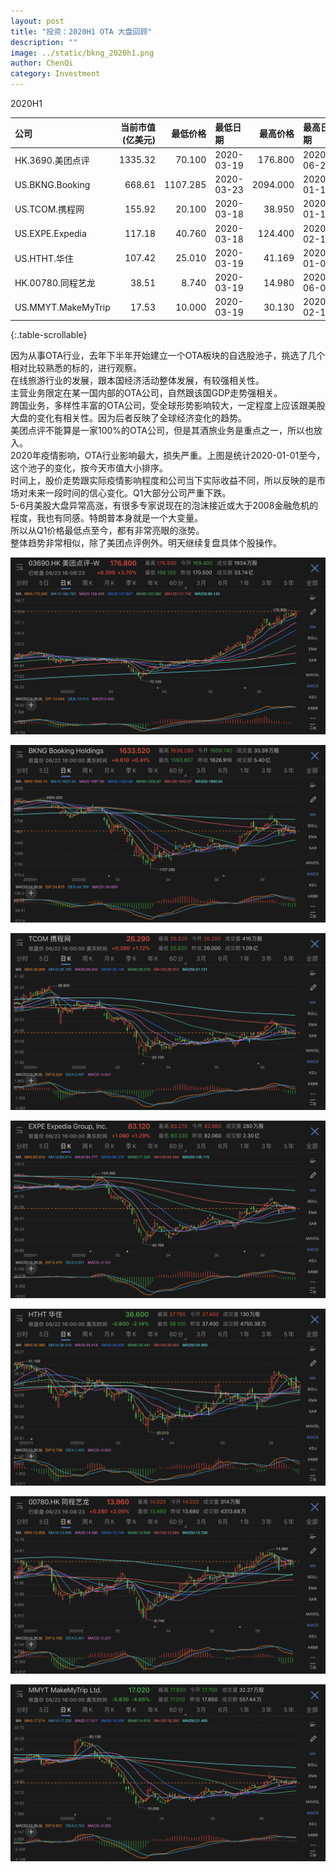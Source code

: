 ```yaml
---
layout: post
title: "投资：2020H1 OTA 大盘回顾"
description: ""
image: ../static/bkng_2020h1.png
author: ChenQi
category: Investment
---
```


2020H1

<div class="scrollable-table-wrapper" markdown="block">

| 公司 | 当前市值(亿美元) | 最低价格 | 最低日期 | 最高价格  | 最高日期 | 06.23价格 | 最大价差   | 最低至今价差 |
|:---|---:|---:|:----|---:|:---|---:|---:|---:|
| HK.3690.美团点评 | 1335.32 | 70.100 | 2020-03-19 | 176.800 | 2020-06-23 | 176.800 | 152.21% | 152.21% |
| US.BKNG.Booking | 668.61 | 1107.285 | 2020-03-23 | 2094.000 | 2020-01-10 | 1633.520 | -47.12% | 47.52% |
| US.TCOM.携程网 | 155.92 | 20.100 | 2020-03-18 | 38.950 | 2020-01-17 | 26.290 | -48.40% | 30.80% |
| US.EXPE.Expedia | 117.18 | 40.760 | 2020-03-18 | 124.400 | 2020-02-14 | 83.120 | -67.23% | 103.93% |
| US.HTHT.华住 | 107.42 | 25.010 | 2020-03-19 | 41.169 | 2020-01-02 | 36.600 | -39.25% | 46.34% |
| HK.00780.同程艺龙 | 38.51 | 8.740 | 2020-03-19 | 14.980 | 2020-06-08 | 13.960 | 71.40% | 59.73% |
| US.MMYT.MakeMyTrip | 17.53 | 10.000 | 2020-03-19 | 30.130 | 2020-02-12 | 17.020 | -66.81% | 70.20% |

{:.table-scrollable}
</div>

因为从事OTA行业，去年下半年开始建立一个OTA板块的自选股池子，挑选了几个相对比较熟悉的标的，进行观察。  
在线旅游行业的发展，跟本国经济活动整体发展，有较强相关性。  
主营业务限定在某一国内部的OTA公司，自然跟该国GDP走势强相关。  
跨国业务，多样性丰富的OTA公司，受全球形势影响较大，一定程度上应该跟美股大盘的变化有相关性。因为后者反映了全球经济变化的趋势。  
美团点评不能算是一家100%的OTA公司，但是其酒旅业务是重点之一，所以也放入。  
2020年疫情影响，OTA行业影响最大，损失严重。上图是统计2020-01-01至今，这个池子的变化，按今天市值大小排序。  
时间上，股价走势跟实际疫情影响程度和公司当下实际收益不同，所以反映的是市场对未来一段时间的信心变化。Q1大部分公司严重下跌。  
5-6月美股大盘异常高涨，有很多专家说现在的泡沫接近或大于2008金融危机的程度，我也有同感。特朗普本身就是一个大变量。  
所以从Q1价格最低点至今，都有非常亮眼的涨势。  
整体趋势非常相似，除了美团点评例外。明天继续复盘具体个股操作。  

![3690](../static/3690_2020h1.png)

![BKNG](../static/bkng_2020h1.png)

![TCOM](../static/tcom_2020h1.png)

![EXPE](../static/expe_2020h1.png)

![HTHT](../static/htht_2020h1.png)

![0780](../static/0780_2020h1.png)

![MMYT](../static/mmyt_2020h1.png)
